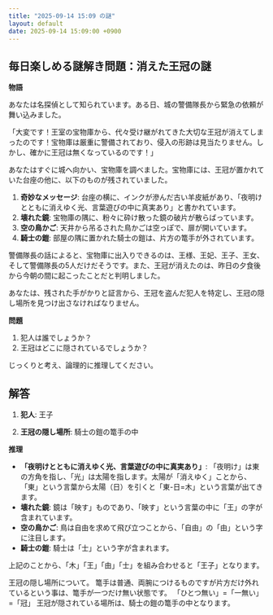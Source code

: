 ```yaml
---
title: "2025-09-14 15:09 の謎"
layout: default
date: 2025-09-14 15:09:00 +0900
---
```

## 毎日楽しめる謎解き問題：消えた王冠の謎

**物語**

あなたは名探偵として知られています。ある日、城の警備隊長から緊急の依頼が舞い込みました。

「大変です！王室の宝物庫から、代々受け継がれてきた大切な王冠が消えてしまったのです！宝物庫は厳重に警備されており、侵入の形跡は見当たりません。しかし、確かに王冠は無くなっているのです！」

あなたはすぐに城へ向かい、宝物庫を調べました。宝物庫には、王冠が置かれていた台座の他に、以下のものが残されていました。

1.  **奇妙なメッセージ**: 台座の横に、インクが滲んだ古い羊皮紙があり、「夜明けとともに消えゆく光、言葉遊びの中に真実あり」と書かれています。
2.  **壊れた鏡**: 宝物庫の隅に、粉々に砕け散った鏡の破片が散らばっています。
3.  **空の鳥かご**: 天井から吊るされた鳥かごは空っぽで、扉が開いています。
4.  **騎士の鎧**: 部屋の隅に置かれた騎士の鎧は、片方の篭手が外されています。

警備隊長の話によると、宝物庫に出入りできるのは、王様、王妃、王子、王女、そして警備隊長の5人だけだそうです。また、王冠が消えたのは、昨日の夕食後から今朝の間に起こったことだと判明しました。

あなたは、残された手がかりと証言から、王冠を盗んだ犯人を特定し、王冠の隠し場所を見つけ出さなければなりません。

**問題**

1.  犯人は誰でしょうか？
2.  王冠はどこに隠されているでしょうか？

じっくりと考え、論理的に推理してください。

## 解答

1.  **犯人**: 王子

2.  **王冠の隠し場所**: 騎士の鎧の篭手の中

**推理**

*   **「夜明けとともに消えゆく光、言葉遊びの中に真実あり」**: 「夜明け」は東の方角を指し、「光」は太陽を指します。太陽が「消えゆく」ことから、「東」という言葉から太陽（日）を引くと「東-日=木」という言葉が出てきます。
*   **壊れた鏡**: 鏡は「映す」ものであり、「映す」という言葉の中に「王」の字が含まれています。
*   **空の鳥かご**: 鳥は自由を求めて飛び立つことから、「自由」の「由」という字に注目します。
*   **騎士の鎧**: 騎士は「士」という字が含まれます。

上記のことから、「木」「王」「由」「士」を組み合わせると「王子」となります。

王冠の隠し場所について。
篭手は普通、両腕につけるものですが片方だけ外れているという事は、篭手が一つだけ無い状態です。
「ひとつ無い」=「一無い」=「冠」
王冠が隠されている場所は、騎士の鎧の篭手の中となります。
